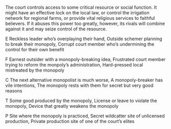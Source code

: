 The court controls access to some critical resource or social function. It might have an effective lock on the local law, or control the irrigation network for regional farms, or provide vital religious services to faithful believers. If it abuses this power too greatly, however, its rivals will combine against it and may seize control of the resource.

E Reckless leader who’s overplaying their hand, Outside schemer planning to break their monopoly, Corrupt court member who’s undermining the control for their own benefit

F Earnest outsider with a monopoly-breaking idea, Frustrated court member trying to reform the monpoly’s administration, Hard-pressed local mistreated by the monopoly

C The next alternative monopolist is much worse, A monopoly-breaker has vile intentions, The monopoly rests with them for secret but very good reasons

T Some good produced by the monopoly, License or leave to violate the monopoly, Device that greatly weakens the monopoly

P Site where the monopoly is practiced, Secret wildcatter site of unlicensed production, Private production site of one of the court’s elites